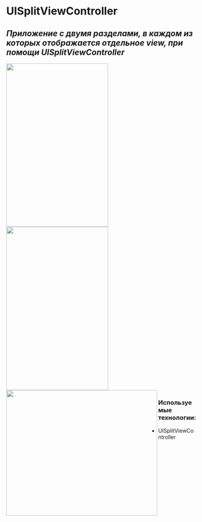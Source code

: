 # UISplitViewController

## _Приложение с двумя разделами, в каждом из которых отображается отдельное view, при помощи UISplitViewController_  

<p>
<img align="left" width="270" height="433" src="https://user-images.githubusercontent.com/73827426/174480596-1ae83262-2b42-4d24-875e-c258d8645422.png">
    <img align="center" width="270" height="433" src="https://user-images.githubusercontent.com/73827426/174480603-1cff9d26-17d1-408f-af4d-9cffd7383de1.png"> 
    <img align="left" width="400" height="333" src="https://user-images.githubusercontent.com/73827426/174480612-5f96a79e-6bf4-415f-9ad0-91d82bc62b20.png">
  
</p>

<p>
    
### Используемые технологии:  
  
- UISplitViewController
</p>
